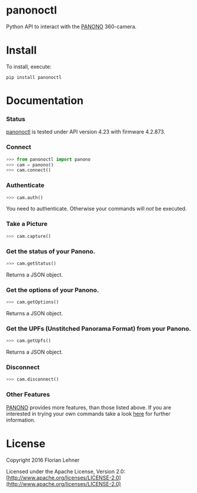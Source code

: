 panonoctl
========

Python API to interact with the [PANONO](https://www.panono.com) 360-camera.

Install
=======

To install, execute:

```
pip install panonoctl
```

Documentation
=============

### Status
[panonoctl](https://github.com/florianl/panonoctl) is tested under API version 4.23 with firmware 4.2.873.

### Connect
```python
>>> from panonoctl import panono
>>> cam = panono()
>>> cam.connect()
```

### Authenticate
```python
>>> cam.auth()
```
You need to authenticate. Otherwise your commands will _not_ be executed.

### Take a Picture
```python
>>> cam.capture()
```

### Get the status of your Panono.
```python
>>> cam.getStatus()
```
Returns a JSON object.

### Get the options of your Panono.
```python
>>> cam.getOptions()
```
Returns a JSON object.

### Get the UPFs (Unstitched Panorama Format) from your Panono.
```python
>>> cam.getUpfs()
```
Returns a JSON object.

### Disconnect
```python
>>> cam.disconnect()
```

### Other Features
[PANONO](https://www.panono.com) provides more features, than those listed above.
If you are interested in trying your own commands take a look [here](Experimental.md) for further information.

License
=======

Copyright 2016 Florian Lehner

Licensed under the Apache License, Version 2.0: [http://www.apache.org/licenses/LICENSE-2.0](http://www.apache.org/licenses/LICENSE-2.0)
